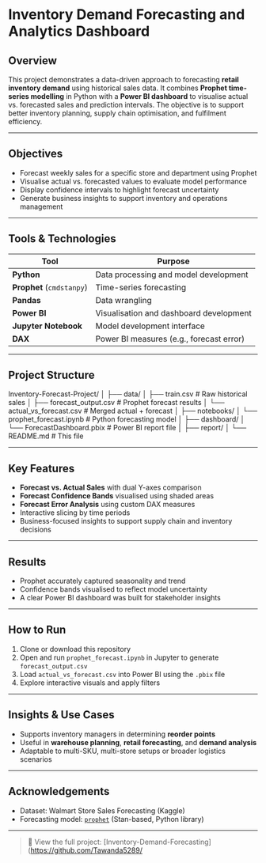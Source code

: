 #  Inventory Demand Forecasting and Analytics Dashboard

##  Overview
This project demonstrates a data-driven approach to forecasting **retail inventory demand** using historical sales data. It combines **Prophet time-series modelling** in Python with a **Power BI dashboard** to visualise actual vs. forecasted sales and prediction intervals. The objective is to support better inventory planning, supply chain optimisation, and fulfilment efficiency.

---

##  Objectives
- Forecast weekly sales for a specific store and department using Prophet
- Visualise actual vs. forecasted values to evaluate model performance
- Display confidence intervals to highlight forecast uncertainty
- Generate business insights to support inventory and operations management

---

##  Tools & Technologies

| Tool        | Purpose                                 |
|-------------|------------------------------------------|
| **Python**  | Data processing and model development    |
| **Prophet** (`cmdstanpy`) | Time-series forecasting      |
| **Pandas**  | Data wrangling                           |
| **Power BI**| Visualisation and dashboard development  |
| **Jupyter Notebook** | Model development interface     |
| **DAX**     | Power BI measures (e.g., forecast error) |

---
##  Project Structure

Inventory-Forecast-Project/
│
├── data/
│ ├── train.csv # Raw historical sales
│ ├── forecast_output.csv # Prophet forecast results
│ └── actual_vs_forecast.csv # Merged actual + forecast
│
├── notebooks/
│ └── prophet_forecast.ipynb # Python forecasting model
│
├── dashboard/
│ └── ForecastDashboard.pbix # Power BI report file
│
├── report/
│ └── README.md # This file

---
##  Key Features
-  **Forecast vs. Actual Sales** with dual Y-axes comparison
-  **Forecast Confidence Bands** visualised using shaded areas
-  **Forecast Error Analysis** using custom DAX measures
-  Interactive slicing by time periods
-  Business-focused insights to support supply chain and inventory decisions

---

##  Results
- Prophet accurately captured seasonality and trend
- Confidence bands visualised to reflect model uncertainty
- A clear Power BI dashboard was built for stakeholder insights

---

##  How to Run

1. Clone or download this repository
2. Open and run `prophet_forecast.ipynb` in Jupyter to generate `forecast_output.csv`
3. Load `actual_vs_forecast.csv` into Power BI using the `.pbix` file
4. Explore interactive visuals and apply filters

---

##  Insights & Use Cases
- Supports inventory managers in determining **reorder points**
- Useful in **warehouse planning**, **retail forecasting**, and **demand analysis**
- Adaptable to multi-SKU, multi-store setups or broader logistics scenarios

---

##  Acknowledgements
- Dataset: Walmart Store Sales Forecasting (Kaggle)
- Forecasting model: [`prophet`](https://pypi.org/project/prophet/) (Stan-based, Python library)

---

> 🔗 View the full project: [Inventory-Demand-Forecasting](https://github.com/Tawanda5289/
